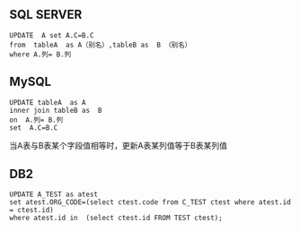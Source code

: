 ## SQL SERVER
```
UPDATE  A set A.C=B.C 
from  tableA  as A（别名）,tableB as  B （别名）
where A.列= B.列
```

## MySQL
```
UPDATE tableA  as A
inner join tableB as  B  
on  A.列= B.列
set  A.C=B.C 
```
当A表与B表某个字段值相等时，更新A表某列值等于B表某列值

## DB2
```
UPDATE A_TEST as atest
set atest.ORG_CODE=(select ctest.code from C_TEST ctest where atest.id = ctest.id)
where atest.id in  (select ctest.id FROM TEST ctest);
```

<!-- ##{"timestamp":1748910615}## -->
